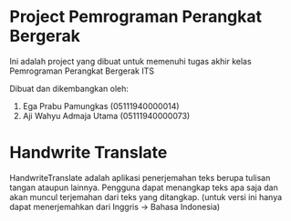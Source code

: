 # Project Pemrograman Perangkat Bergerak

Ini adalah project yang dibuat untuk memenuhi tugas akhir kelas Pemrograman Perangkat Bergerak ITS

Dibuat dan dikembangkan oleh:
1. Ega Prabu Pamungkas (05111940000014)
2. Aji Wahyu Admaja Utama (05111940000073)

# Handwrite Translate

HandwriteTranslate adalah aplikasi penerjemahan teks berupa tulisan tangan ataupun lainnya. Pengguna dapat menangkap teks apa saja dan akan muncul terjemahan dari teks yang ditangkap. (untuk versi ini hanya dapat menerjemahkan dari Inggris -> Bahasa Indonesia)
